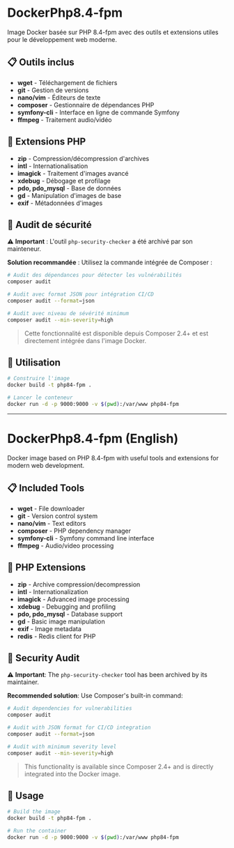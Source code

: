 # DockerPhp8.4-fpm

Image Docker basée sur PHP 8.4-fpm avec des outils et extensions utiles pour le développement web moderne.

## 📋 Outils inclus

- **wget** - Téléchargement de fichiers
- **git** - Gestion de versions
- **nano/vim** - Éditeurs de texte
- **composer** - Gestionnaire de dépendances PHP
- **symfony-cli** - Interface en ligne de commande Symfony
- **ffmpeg** - Traitement audio/vidéo

## 🔧 Extensions PHP

- **zip** - Compression/décompression d'archives
- **intl** - Internationalisation
- **imagick** - Traitement d'images avancé
- **xdebug** - Débogage et profilage
- **pdo, pdo_mysql** - Base de données
- **gd** - Manipulation d'images de base
- **exif** - Métadonnées d'images

## 🔐 Audit de sécurité

⚠️ **Important** : L'outil `php-security-checker` a été archivé par son mainteneur.

**Solution recommandée** : Utilisez la commande intégrée de Composer :

```bash
# Audit des dépendances pour détecter les vulnérabilités
composer audit

# Audit avec format JSON pour intégration CI/CD
composer audit --format=json

# Audit avec niveau de sévérité minimum
composer audit --min-severity=high
```

> Cette fonctionnalité est disponible depuis Composer 2.4+ et est directement intégrée dans l'image Docker.

## 🚀 Utilisation

```bash
# Construire l'image
docker build -t php84-fpm .

# Lancer le conteneur
docker run -d -p 9000:9000 -v $(pwd):/var/www php84-fpm
```

---

# DockerPhp8.4-fpm (English)

Docker image based on PHP 8.4-fpm with useful tools and extensions for modern web development.

## 📋 Included Tools

- **wget** - File downloader
- **git** - Version control system
- **nano/vim** - Text editors
- **composer** - PHP dependency manager
- **symfony-cli** - Symfony command line interface
- **ffmpeg** - Audio/video processing

## 🔧 PHP Extensions

- **zip** - Archive compression/decompression
- **intl** - Internationalization
- **imagick** - Advanced image processing
- **xdebug** - Debugging and profiling
- **pdo, pdo_mysql** - Database support
- **gd** - Basic image manipulation
- **exif** - Image metadata
- **redis** - Redis client for PHP

## 🔐 Security Audit

⚠️ **Important**: The `php-security-checker` tool has been archived by its maintainer.

**Recommended solution**: Use Composer's built-in command:

```bash
# Audit dependencies for vulnerabilities
composer audit

# Audit with JSON format for CI/CD integration
composer audit --format=json

# Audit with minimum severity level
composer audit --min-severity=high
```

> This functionality is available since Composer 2.4+ and is directly integrated into the Docker image.

## 🚀 Usage

```bash
# Build the image
docker build -t php84-fpm .

# Run the container
docker run -d -p 9000:9000 -v $(pwd):/var/www php84-fpm
